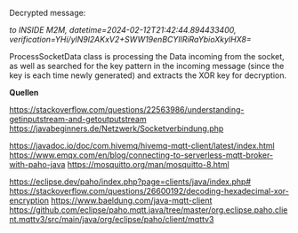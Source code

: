 Decrypted message:

*to INSIDE M2M, datetime=2024-02-12T21:42:44.894433400, verification=YHi/ylN9l2AKxV2+SWW19enBCYIlRiRaYbioXkylHX8=*

ProcessSocketData class is processing the Data incoming from the socket,
as well as searched for the key pattern in the incoming message 
(since the key is each time newly generated) and extracts the XOR key for decryption.

**Quellen**

https://stackoverflow.com/questions/22563986/understanding-getinputstream-and-getoutputstream
https://javabeginners.de/Netzwerk/Socketverbindung.php

https://javadoc.io/doc/com.hivemq/hivemq-mqtt-client/latest/index.html
https://www.emqx.com/en/blog/connecting-to-serverless-mqtt-broker-with-paho-java
https://mosquitto.org/man/mosquitto-8.html

https://eclipse.dev/paho/index.php?page=clients/java/index.php#
https://stackoverflow.com/questions/26600192/decoding-hexadecimal-xor-encryption
https://www.baeldung.com/java-mqtt-client
https://github.com/eclipse/paho.mqtt.java/tree/master/org.eclipse.paho.client.mqttv3/src/main/java/org/eclipse/paho/client/mqttv3